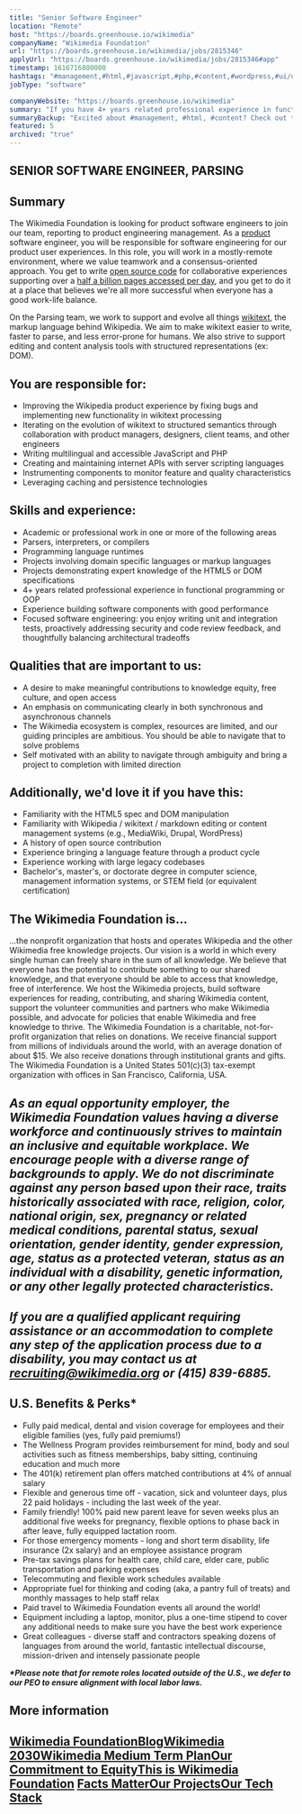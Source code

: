```yaml
---
title: "Senior Software Engineer"
location: "Remote"
host: "https://boards.greenhouse.io/wikimedia"
companyName: "Wikimedia Foundation"
url: "https://boards.greenhouse.io/wikimedia/jobs/2815346"
applyUrl: "https://boards.greenhouse.io/wikimedia/jobs/2815346#app"
timestamp: 1616716800000
hashtags: "#management,#html,#javascript,#php,#content,#wordpress,#ui/ux,#operations,#analysis,#monitoring"
jobType: "software"

companyWebsite: "https://boards.greenhouse.io/wikimedia"
summary: "If you have 4+ years related professional experience in functional programming or OOP, Wikimedia Foundation is looking for someone with your skillset."
summaryBackup: "Excited about #management, #html, #content? Check out this job post!"
featured: 5
archived: "true"
---
```


## SENIOR SOFTWARE ENGINEER, PARSING

## Summary

The Wikimedia Foundation is looking for product software engineers to join our team, reporting to product engineering management. As a [product](https://wikimediafoundation.org/role/staff-contractors/#section-30) software engineer, you will be responsible for software engineering for our product user experiences. In this role, you will work in a mostly-remote environment, where we value teamwork and a consensus-oriented approach. You get to write [open source code](https://github.com/wikimedia) for collaborative experiences supporting over a [half a billion pages accessed per day](https://stats.wikimedia.org/#/all-projects/reading/total-page-views/normal%7Cbar%7C2-year%7C~total%7Cdaily), and you get to do it at a place that believes we're all more successful when everyone has a good work-life balance.

On the Parsing team, we work to support and evolve all things [wikitext](https://en.wikipedia.org/wiki/Help:Wikitext), the markup language behind Wikipedia. We aim to make wikitext easier to write, faster to parse, and less error-prone for humans. We also strive to support editing and content analysis tools with structured representations (ex: DOM).

## You are responsible for:

*   Improving the Wikipedia product experience by fixing bugs and implementing new functionality in wikitext processing
*   Iterating on the evolution of wikitext to structured semantics through collaboration with product managers, designers, client teams, and other engineers
*   Writing multilingual and accessible JavaScript and PHP
*   Creating and maintaining internet APIs with server scripting languages
*   Instrumenting components to monitor feature and quality characteristics
*   Leveraging caching and persistence technologies

## Skills and experience:

*   Academic or professional work in one or more of the following areas
*   Parsers, interpreters, or compilers
*   Programming language runtimes
*   Projects involving domain specific languages or markup languages
*   Projects demonstrating expert knowledge of the HTML5 or DOM specifications
*   4+ years related professional experience in functional programming or OOP
*   Experience building software components with good performance
*   Focused software engineering: you enjoy writing unit and integration tests, proactively addressing security and code review feedback, and thoughtfully balancing architectural tradeoffs

## Qualities that are important to us:

*   A desire to make meaningful contributions to knowledge equity, free culture, and open access
*   An emphasis on communicating clearly in both synchronous and asynchronous channels
*   The Wikimedia ecosystem is complex, resources are limited, and our guiding principles are ambitious. You should be able to navigate that to solve problems
*   Self motivated with an ability to navigate through ambiguity and bring a project to completion with limited direction

## Additionally, we'd love it if you have this:

*   Familiarity with the HTML5 spec and DOM manipulation
*   Familiarity with Wikipedia / wikitext / markdown editing or content management systems (e.g., MediaWiki, Drupal, WordPress)
*   A history of open source contribution
*   Experience bringing a language feature through a product cycle
*   Experience working with large legacy codebases
*   Bachelor's, master's, or doctorate degree in computer science, management information systems, or STEM field (or equivalent certification)

## The Wikimedia Foundation is... 

...the nonprofit organization that hosts and operates Wikipedia and the other Wikimedia free knowledge projects. Our vision is a world in which every single human can freely share in the sum of all knowledge. We believe that everyone has the potential to contribute something to our shared knowledge, and that everyone should be able to access that knowledge, free of interference. We host the Wikimedia projects, build software experiences for reading, contributing, and sharing Wikimedia content, support the volunteer communities and partners who make Wikimedia possible, and advocate for policies that enable Wikimedia and free knowledge to thrive. The Wikimedia Foundation is a charitable, not-for-profit organization that relies on donations. We receive financial support from millions of individuals around the world, with an average donation of about $15. We also receive donations through institutional grants and gifts. The Wikimedia Foundation is a United States 501(c)(3) tax-exempt organization with offices in San Francisco, California, USA.

## _As an equal opportunity employer, the Wikimedia Foundation values having a diverse workforce and continuously strives to maintain an inclusive and equitable workplace. We encourage people with a diverse range of backgrounds to apply. We do not discriminate against any person based upon their race, traits historically associated with race, religion, color, national origin, sex, pregnancy or related medical conditions, parental status, sexual orientation, gender identity, gender expression, age, status as a protected veteran, status as an individual with a disability, genetic information, or any other legally protected characteristics._

## _If you are a qualified applicant requiring assistance or an accommodation to complete any step of the application process due to a disability, you may contact us at recruiting@wikimedia.org or (415) 839-6885._

## U.S. Benefits & Perks\*

*   Fully paid medical, dental and vision coverage for employees and their eligible families (yes, fully paid premiums!)
*   The Wellness Program provides reimbursement for mind, body and soul activities such as fitness memberships, baby sitting, continuing education and much more
*   The 401(k) retirement plan offers matched contributions at 4% of annual salary
*   Flexible and generous time off - vacation, sick and volunteer days, plus 22 paid holidays - including the last week of the year.
*   Family friendly! 100% paid new parent leave for seven weeks plus an additional five weeks for pregnancy, flexible options to phase back in after leave, fully equipped lactation room.
*   For those emergency moments - long and short term disability, life insurance (2x salary) and an employee assistance program
*   Pre-tax savings plans for health care, child care, elder care, public transportation and parking expenses
*   Telecommuting and flexible work schedules available
*   Appropriate fuel for thinking and coding (aka, a pantry full of treats) and monthly massages to help staff relax
*   Paid travel to Wikimedia Foundation events all around the world!
*   Equipment including a laptop, monitor, plus a one-time stipend to cover any additional needs to make sure you have the best work experience
*   Great colleagues - diverse staff and contractors speaking dozens of languages from around the world, fantastic intellectual discourse, mission-driven and intensely passionate people

**_\*Please note that for remote roles located outside of the U.S., we defer to our PEO to ensure alignment with local labor laws._**

## More information

## [Wikimedia Foundation](https://wikimediafoundation.org/)[**Blog**](https://wikimediafoundation.org/news/)[**Wikimedia 2030**](https://meta.wikimedia.org/wiki/Strategy/Wikimedia_movement/2017)[**Wikimedia Medium Term Plan**](https://meta.wikimedia.org/wiki/Wikimedia_Foundation_Medium-term_plan_2019)[**Our Commitment to Equity**](https://medium.com/freely-sharing-the-sum-of-all-knowledge/we-stand-for-racial-justice-49c31afbabca)[**This is Wikimedia Foundation**](https://www.youtube.com/watch?v=OQzZI0l3IOw) [**Facts Matter**](https://www.youtube.com/watch?v=xQ4ba28-oGs)[**Our Projects**](https://wikimediafoundation.org/wiki/Our_projects)[**Our Tech Stack**](https://techblog.wikimedia.org/)
